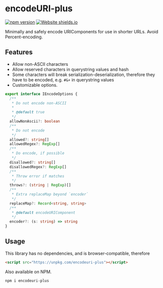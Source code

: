 # encodeURI-plus

[![npm version](https://badge.fury.io/js/encodeuri-plus.svg)](https://badge.fury.io/js/encodeuri-plus) [![Website shields.io](https://img.shields.io/website-up-down-green-red/https/encodeuri-plus.netlify.app.svg)](https://encodeuri-plus.netlify.app/)

Minimally and safely encode URIComponents for use in shorter URLs. Avoid Percent-encoding.

## Features

- Allow non-ASCII characters
- Allow reserved characters in querystring values and hash
- Some characters will break serialization-deserialization, therefore they have to be encoded, e.g. `#&+` in querystring values
- Customizable options.

```ts
export interface IEncodeOptions {
  /**
   * Do not encode non-ASCII
   *
   * @default true
   */
  allowNonAscii?: boolean
  /**
   * Do not encode
   */
  allowed?: string[]
  allowedRegex?: RegExp[]
  /**
   * Do encode, if possible
   */
  disallowed?: string[]
  disallowedRegex?: RegExp[]
  /**
   * Throw error if matches
   */
  throws?: (string | RegExp)[]
  /**
   * Extra replaceMap beyond `encoder`
   */
  replaceMap?: Record<string, string>
  /**
   * @default encodeURIComponent
   */
  encoder?: (s: string) => string
}
```

## Usage

This library has no dependencies, and is browser-compatible, therefore

```html
<script src="https://unpkg.com/encodeuri-plus"></script>
```

Also available on NPM.

```sh
npm i encodeuri-plus
```
